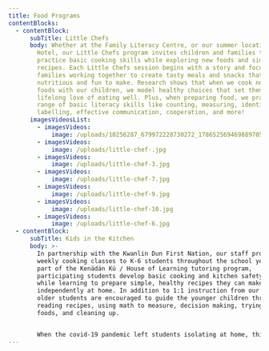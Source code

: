 ```yaml
---
title: Food Programs
contentBlocks:
  - contentBlock:
      subTitle: Little Chefs
      body: Whether at the Family Literacy Centre, or our summer location the Pioneer
        Hotel, our Little Chefs program invites children and families to
        practice basic cooking skills while exploring new foods and simple
        recipes. Each Little Chefs session begins with a story and focusses on
        families working together to create tasty meals and snacks that are both
        nutritious and fun to make. Research shows that when we cook nourishing
        foods with our children, we model healthy choices that set them up for a
        lifelong love of eating well. Plus, when preparing food, we practice a
        range of basic literacy skills like counting, measuring, identifying and
        labelling, effective communication, cooperation, and more!
      imagesVideosList:
        - imagesVideos:
            image: /uploads/10256287_679972228730272_1786525694698897050_o.jpg
        - imagesVideos:
            image: /uploads/little-chef-.jpg
        - imagesVideos:
            image: /uploads/little-chef-3.jpg
        - imagesVideos:
            image: /uploads/little-chef-7.jpg
        - imagesVideos:
            image: /uploads/little-chef-9.jpg
        - imagesVideos:
            image: /uploads/little-chef-10.jpg
        - imagesVideos:
            image: /uploads/little-chef-6.jpg
  - contentBlock:
      subTitle: Kids in the Kitchen
      body: >-
        In partnership with the Kwanlin Dun First Nation, our staff provide
        weekly cooking classes to K-6 students throughout the school year. As
        part of the Kenädän Kú / House of Learning tutoring program,
        participating students develop basic cooking and kitchen safety skills
        while learning to prepare simple, healthy recipes they can make
        independently at home. In addition to 1:1 instruction from our staff,
        older students are encouraged to guide the younger children through
        reading recipes, using math to measure, decision making, trying new
        foods, and cleaning up. 


        When the covid-19 pandemic left students isolating at home, this program ensured that participants were able to cook nutritious meals while out of school. Multiple kitchen-themed Literacy Activity Bags were distributed to individual households and contained the ingredients, kitchen-ware materials, and instructions to prepare various healthy meals with their families.
---
```

